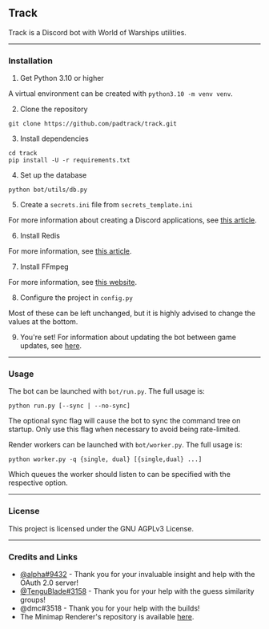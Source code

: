 ## Track

Track is a Discord bot with World of Warships utilities.

---

### Installation


1. Get Python 3.10 or higher

A virtual environment can be created with `python3.10 -m venv venv`.

2. Clone the repository

```
git clone https://github.com/padtrack/track.git
```

3. Install dependencies

```
cd track
pip install -U -r requirements.txt
```

4. Set up the database

```
python bot/utils/db.py
```

5. Create a `secrets.ini` file from `secrets_template.ini`

For more information about creating a Discord applications, see [this article](https://discordpy.readthedocs.io/en/stable/discord.html).

6. Install Redis

For more information, see [this article](https://redis.io/docs/getting-started/).

7. Install FFmpeg

For more information, see [this website](https://ffmpeg.org/).

8. Configure the project in `config.py`

Most of these can be left unchanged, but it is highly advised to change the values at the bottom.

9. You're set! For information about updating the bot between game updates, see [here](docs/UPDATING.md).

---

### Usage

The bot can be launched with `bot/run.py`. The full usage is:

```
python run.py [--sync | --no-sync]
```

The optional sync flag will cause the bot to sync the command tree on startup. 
Only use this flag when necessary to avoid being rate-limited.

Render workers can be launched with `bot/worker.py`. The full usage is:

```
python worker.py -q {single, dual} [{single,dual} ...]
```

Which queues the worker should listen to can be specified with the respective option.

---

### License

This project is licensed under the GNU AGPLv3 License.

---

### Credits and Links

- [@alpha#9432](https://github.com/0alpha) - Thank you for your invaluable insight and help with the OAuth 2.0 server!
- [@TenguBlade#3158](https://www.reddit.com/user/TenguBlade/) - Thank you for your help with the guess similarity groups!
- @dmc#3518 - Thank you for your help with the builds!
- The Minimap Renderer's repository is available [here](https://github.com/WoWs-Builder-Team/minimap_renderer).